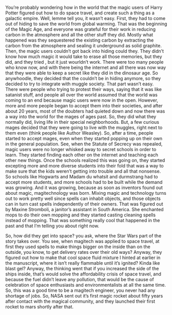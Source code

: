 You’re probably wondering how in the world that the magic users of Harry
Potter figured out how to do space travel, and create such a thing as a
galactic empire. Well, lemme tell you, it wasn’t easy. First, they had
to come out of hiding to save the world from global warming. That was
the beginning of the Magic Age, and everyone was grateful for their work
in reducing carbon in the atmosphere and all the other stuff they did.
Mostly what happened was they sequestered the existing carbon by
extracting the carbon from the atmosphere and sealing it underground as
solid graphite. Then, the magic users couldn’t got back into hiding
could they. They didn’t know how much magic it would take to erase all
those memories, but they did, and they tried , but it just wourldn’t
work. There were too many people who know now, and with there being the
internet and all there was now way that they were able to keep a secret
like they did in the dinosaur age. So anywhoodle, they decided that the
couldn’t be in hiding anymore, so they decided to try to integrate with
muggle society. That part wasn’t easy. There were people who trying to
protest their ways, saying that it was like satanist stuff, and people
all over the world assumed that the world was coming to an end because
magic users were now in the open. However, more and more people began to
accept them into their societies, and after about 20 years, most of the
doubters had quieted down and now there was a way into the world for the
mages of ages past. So, they did what they normally did, living life in
their special neighborhoods. But, a few curious mages decided that they
were going to live with the muggles, right next to them even (think
people like Author Weasley). So, after a time, people started to accept
mages, even when they started popping up on their own in the general
population. See, when the Statute of Secrecy was repealed, magic users
were no longer whisked away to secret schools in order to learn. They
started finding each other on the internet and teaching each other new
things. Once the schools realized this was going on, they started
excepting more and more diverse students into their fold that was a way
to make sure that the kids weren’t getting into trouble and all that
nonsense. So schools like Hogwarts and Madam du whatsit and durmstrang
had to accept more students, and more schools had to be built while the
demand was growing. And it was growing, because as soon as inventors
found out about magic, magitechnology was born. Mixing magic and
technology turns out to work pretty well since spells can inhabit
objects, and those objects can in turn cast spells independently of
their owners. That was figured out by Maxine Stromboli, a janitor’s
assistant in South America. She enchanted mops to do their own mopping
and they started casting cleaning spells instead of mopping. That was
something really cool that happened in the past and that I’m telling you
about right now.

So, how did they get into space? you ask, where the Star Wars part of
the story takes over. You see, when magitech was applied to space
travel, at first they used spells to make things bigger on the inside
than on the outside, you know, to get delivery rates over their old
ways? Anyway, they figured out how to make that cool space fluid mixture
I hinted at earlier in the manuscript, where it isn’t really flammable
until it’s ignited? Kinda like blast gel? Anyway, the thinking went that
if you increased the side of the ships inside, that’s would solve the
affordability crisis of space travel, and because the fuel didn’t leave
any pollution, that would be the cause of celebration of space
enthusiasts and environmentalists at all the same time. So, this was a
good time to be a magitech engineer, you never had any shortage of jobs.
So, NASA sent out it’s first magic rocket about fifty years after
contact with the magical community, and they launched their first rocket
to mars shortly after that.
